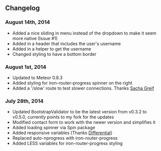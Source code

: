 ## Changelog

### August 14th, 2014
- Added a nice sliding in menu instead of the dropdown to make it seem more native (Issue #1)
- Added in a header that includes the user's username
- Added in a helper to get the username
- Changed styling to have a bottom border

### August 1st, 2014
* Updated to Meteor 0.8.3
* Added styling for iron-router-progress spinner on the right
* Added a '/slow' route to test slower connections. Thanks [Sacha Greif](http://crater.io/comments/XN6ZJ6Kca3q2qTT7m)

### July 28th, 2014

* Updated BootstrapValidator to be the latest version from v0.3.2 to v0.5.0, currently points to my fork for the updates
* Modified contact form to work with the newer version and simplifies it
* Added loading spinner via Spin package
* Added responsive variables (Thanks [Differential](https://github.com/Differential/meteor-boilerplate/blob/master/client/stylesheets/variables.less))
* Replaced auto-nprogress with iron-router-progress
* Added LESS variables for iron-router-progress styling
